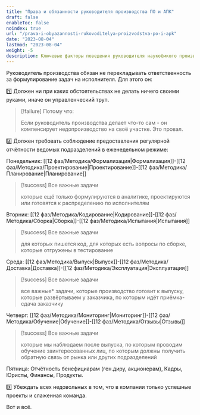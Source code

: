 ```yaml
---
title: "Права и обязанности руководителя производства ПО и АПК"
draft: false
enableToc: false
noindex: true
url: "/prava-i-obyazannosti-rukovoditelya-proizvodstva-po-i-apk"
date: "2023-08-04"
lastmod: "2023-08-04"
weight: -5
description: Ключевые факторы поведения руководителя наукоёмкого производства
---
```


Руководитель производства обязан не перекладывать ответственность за формулирование задач на исполнителя. Для этого он:

1️⃣ Должен ни при каких обстоятельствах не делать ничего своими руками, иначе он управленческий труп.
> [!failure] Потому что:
>
> Если руководитель производства делает что-то сам - он компенсирует недопроизводство на своё участке. Это провал.


2️⃣ Должен требовать соблюдение предоставления регулярной отчётности ведомых подразделений в еженедельном режиме:

Понедельник: [[12 фаз/Методика/Формализация\|Формализация]]-[[12 фаз/Методика/Проектирование\|Проектирование]]-[[12 фаз/Методика/Планирование\|Планирование]]
> [!success] Все важные задачи
>
> которые ещё только формулируются в аналитике, проектируются или готовятся к распределению по исполнителям

Вторник: [[12 фаз/Методика/Кодирование\|Кодирование]]-[[12 фаз/Методика/Сборка\|Сборка]]-[[12 фаз/Методика/Испытания\|Испытания]]
> [!success] Все важные задачи
>
> для которых пишется код, для которых есть вопросы по сборке, которые отгружены в тестирование

Среда: [[12 фаз/Методика/Выпуск\|Выпуск]]-[[12 фаз/Методика/Доставка\|Доставка]]-[[12 фаз/Методика/Эксплуатация\|Эксплуатация]]
> [!success] Все важные задачи
>
> все важные* задачи, которые производство готовит к выпуску, которые развёртываем у заказчика, по которым идёт приёмка-сдача заказчику

Четверг: [[12 фаз/Методика/Мониторинг\|Мониторинг]]-[[12 фаз/Методика/Обучение\|Обучение]]-[[12 фаз/Методика/Отзывы\|Отзывы]]
> [!success] Все важные задачи
>
> которые мы наблюдаем после выпуска, по которым проводим обучение заинтересованных лиц, по которым должны получить обратную связь от рынка или других подразделений

Пятница:
Отчётность бенефициарам (ген.диру, акционерам), Кадры, Юристы, Финансы, Продукты.

3️⃣ Убеждать всех недовольных в том, что в компании только успешные проекты и слаженная команда.

Вот и всё.